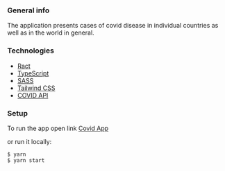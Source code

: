### General info

The application presents cases of covid disease in individual countries as well as in the world in general.

### Technologies

- [Ract](https://create-react-app.dev/docs/adding-typescript)
- [TypeScript](https://www.typescriptlang.org)
- [SASS](https://sass-lang.com)
- [Tailwind CSS](https://tailwindcss.com)
- [COVID API](https://github.com/javieraviles/covidAPI)

### Setup

To run the app open link [Covid App](https://netlify-covid-app.netlify.app)

or run it locally:

```
$ yarn
$ yarn start
```
